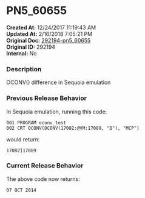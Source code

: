 # PN5_60655

**Created At:** 12/24/2017 11:19:43 AM  
**Updated At:** 2/16/2018 7:05:21 PM  
**Original Doc:** [292194-pn5_60655](https://docs.jbase.com/release-notes/292194-pn5_60655)  
**Original ID:** 292194  
**Internal:** No  


### Description

OCONV() difference in Sequoia emulation



### Previous Release Behavior

In Sequoia emulation, running this code:

```
001 PROGRAM oconv_test
002 CRT OCONV(OCONV(17082:@VM:17089, "D"), "MCP")
```

would return:

```
17082]17089
```



### Current Release Behavior

The above code now returns:

```
07 OCT 2014
```
